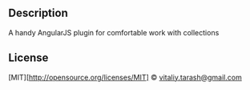 ## Description

A handy AngularJS plugin for comfortable work with collections

## License

[MIT][http://opensource.org/licenses/MIT] © vitaliy.tarash@gmail.com